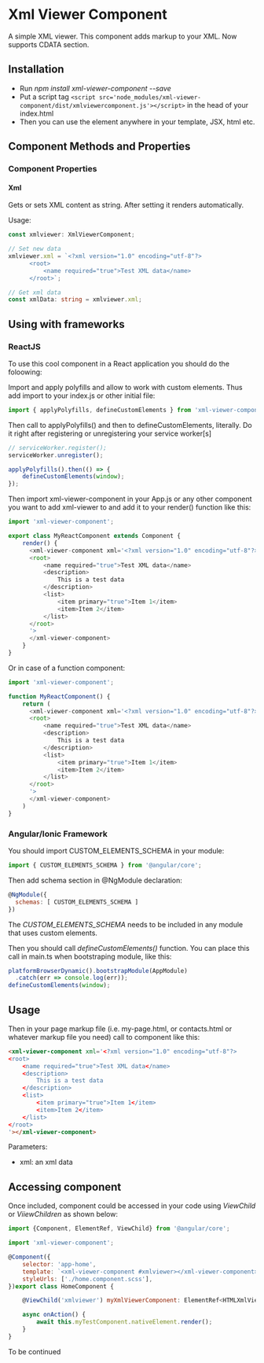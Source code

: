 # Xml Viewer Component

A simple XML viewer. This component adds markup to your XML. Now supports CDATA section.

## Installation

* Run *npm install xml-viewer-component --save*
* Put a script tag `<script src='node_modules/xml-viewer-component/dist/xmlviewercomponent.js'></script>` in the head of your index.html
* Then you can use the element anywhere in your template, JSX, html etc.

## Component Methods and Properties

### Component Properties

#### Xml

Gets or sets XML content as string. After setting it renders automatically.

Usage:

```typescript
const xmlviewer: XmlViewerComponent;

// Set new data
xmlviewer.xml = `<?xml version="1.0" encoding="utf-8"?>
      <root>
          <name required="true">Test XML data</name>
      </root>`;

// Get xml data
const xmlData: string = xmlviewer.xml;
```

## Using with frameworks

### ReactJS

To use this cool component in a React application you should do the foloowing:

Import and apply polyfills and allow to work with custom elements. Thus add import to your index.js or other initial file:

```javascript
import { applyPolyfills, defineCustomElements } from 'xml-viewer-component/dist/loader';
```

Then call to applyPolyfills() and then to defineCustomElements, literally. Do it right after registering or unregistering your service worker[s]

```javascript
// serviceWorker.register();
serviceWorker.unregister();

applyPolyfills().then(() => {
    defineCustomElements(window);
});
```

Then import xml-viewer-component in your App.js or any other component you want to add xml-viewer to and add it to your render() function like this:

```javascript
import 'xml-viewer-component';

export class MyReactComponent extends Component {
    render() {
      <xml-viewer-component xml='<?xml version="1.0" encoding="utf-8"?>
      <root>
          <name required="true">Test XML data</name>
          <description>
              This is a test data
          </description>
          <list>
              <item primary="true">Item 1</item>
              <item>Item 2</item>
          </list>
      </root>
      '>
      </xml-viewer-component>
    }
}
```

Or in case of a function component:

```javascript
import 'xml-viewer-component';

function MyReactComponent() {
    return (
      <xml-viewer-component xml='<?xml version="1.0" encoding="utf-8"?>
      <root>
          <name required="true">Test XML data</name>
          <description>
              This is a test data
          </description>
          <list>
              <item primary="true">Item 1</item>
              <item>Item 2</item>
          </list>
      </root>
      '>
      </xml-viewer-component>
    )
}
```

### Angular/Ionic Framework

You should import CUSTOM_ELEMENTS_SCHEMA in your module:

```javascript
import { CUSTOM_ELEMENTS_SCHEMA } from '@angular/core';
```

Then add schema section in @NgModule declaration:

```javascript
@NgModule({
  schemas: [ CUSTOM_ELEMENTS_SCHEMA ]
})
```

The *CUSTOM_ELEMENTS_SCHEMA* needs to be included in any module that uses custom elements.

Then you should call *defineCustomElements()* function. You can place this call in main.ts when bootstraping module, like this:

```javascript
platformBrowserDynamic().bootstrapModule(AppModule)
  .catch(err => console.log(err));
defineCustomElements(window);
```

## Usage

Then in your page markup file (i.e. my-page.html, or contacts.html or whatever markup file you need) call to component like this:

```html
<xml-viewer-component xml='<?xml version="1.0" encoding="utf-8"?>
<root>
    <name required="true">Test XML data</name>
    <description>
        This is a test data
    </description>
    <list>
        <item primary="true">Item 1</item>
        <item>Item 2</item>
    </list>
</root>
'></xml-viewer-component>
```

Parameters:

* xml: an xml data

## Accessing component

Once included, component could be accessed in your code using *ViewChild* or *ViiewChildren* as shown below:

```javascript
import {Component, ElementRef, ViewChild} from '@angular/core';

import 'xml-viewer-component';

@Component({
    selector: 'app-home',
    template: `<xml-viewer-component #xmlviewer></xml-viewer-component>`,
    styleUrls: ['./home.component.scss'],
})export class HomeComponent {

    @ViewChild('xmlviewer') myXmlViewerComponent: ElementRef<HTMLXmlViewerComponentElement>;

    async onAction() {
        await this.myTestComponent.nativeElement.render();
    }
}
```

To be continued
